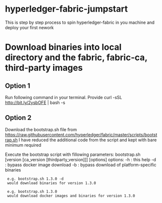 # hyperledger-fabric-jumpstart
This is step by step process to spin hyperledger-fabric in you machine and deploy your first nework

# Download binaries into local directory and the fabric, fabric-ca, third-party images

## Option 1
Run following command in your terminal. Provide 
     curl -sSL http://bit.ly/2ysbOFE | bash -s <fabric> <fabric-ca> <thirdparty>

## Option 2
Download the bootstrap.sh file from https://raw.githubusercontent.com/hyperledger/fabric/master/scripts/bootstrap.sh
I have reduced the additional code from the script and kept with bare minimum required

Execute the bootstrap script with fillowing parameters:
     bootstrap.sh [version [ca_version [thirdparty_version]]] [options]
     options:
          -h : this help
          -d : bypass docker image download
          -b : bypass download of platform-specific binaries

     e.g. bootstrap.sh 1.3.0 -d
     would download binaries for version 1.3.0

     e.g. bootstrap.sh 1.3.0
     would download docker images and binaries for version 1.3.0